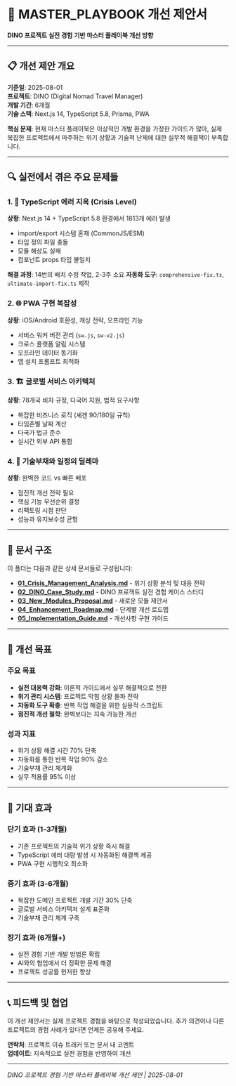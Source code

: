 # 🚀 MASTER_PLAYBOOK 개선 제안서

**DINO 프로젝트 실전 경험 기반 마스터 플레이북 개선 방향**

---

## 📋 개선 제안 개요

**기준일**: 2025-08-01  
**프로젝트**: DINO (Digital Nomad Travel Manager)  
**개발 기간**: 6개월  
**기술 스택**: Next.js 14, TypeScript 5.8, Prisma, PWA  

**핵심 문제**: 현재 마스터 플레이북은 이상적인 개발 환경을 가정한 가이드가 많아, 실제 복잡한 프로젝트에서 마주하는 위기 상황과 기술적 난제에 대한 실무적 해결책이 부족합니다.

---

## 🔍 실전에서 겪은 주요 문제들

### 1. 🚨 TypeScript 에러 지옥 (Crisis Level)

**상황**: Next.js 14 + TypeScript 5.8 환경에서 1813개 에러 발생
- import/export 시스템 혼재 (CommonJS/ESM)
- 타입 정의 파일 충돌
- 모듈 해상도 실패
- 컴포넌트 props 타입 불일치

**해결 과정**: 14번의 배치 수정 작업, 2-3주 소요
**자동화 도구**: `comprehensive-fix.ts`, `ultimate-import-fix.ts` 제작

### 2. 🌐 PWA 구현 복잡성

**상황**: iOS/Android 호환성, 캐싱 전략, 오프라인 기능
- 서비스 워커 버전 관리 (`sw.js`, `sw-v2.js`)
- 크로스 플랫폼 알림 시스템
- 오프라인 데이터 동기화
- 앱 설치 프롬프트 최적화

### 3. 🏗️ 글로벌 서비스 아키텍처

**상황**: 78개국 비자 규정, 다국어 지원, 법적 요구사항
- 복잡한 비즈니스 로직 (셰겐 90/180일 규칙)
- 타임존별 날짜 계산
- 다국가 법규 준수
- 실시간 외부 API 통합

### 4. 🔧 기술부채와 일정의 딜레마

**상황**: 완벽한 코드 vs 빠른 배포
- 점진적 개선 전략 필요
- 핵심 기능 우선순위 결정
- 리팩토링 시점 판단
- 성능과 유지보수성 균형

---

## 📁 문서 구조

이 폴더는 다음과 같은 상세 문서들로 구성됩니다:

- **[01_Crisis_Management_Analysis.md](01_Crisis_Management_Analysis.md)** - 위기 상황 분석 및 대응 전략
- **[02_DINO_Case_Study.md](02_DINO_Case_Study.md)** - DINO 프로젝트 실전 경험 케이스 스터디
- **[03_New_Modules_Proposal.md](03_New_Modules_Proposal.md)** - 새로운 모듈 제안서
- **[04_Enhancement_Roadmap.md](04_Enhancement_Roadmap.md)** - 단계별 개선 로드맵
- **[05_Implementation_Guide.md](05_Implementation_Guide.md)** - 개선사항 구현 가이드

---

## 🎯 개선 목표

### 주요 목표
- **실전 대응력 강화**: 이론적 가이드에서 실무 해결책으로 전환
- **위기 관리 시스템**: 프로젝트 막힘 상황 돌파 전략
- **자동화 도구 확충**: 반복 작업 해결을 위한 실용적 스크립트
- **점진적 개선 철학**: 완벽보다는 지속 가능한 개선

### 성과 지표
- 위기 상황 해결 시간 70% 단축
- 자동화를 통한 반복 작업 90% 감소
- 기술부채 관리 체계화
- 실무 적용률 95% 이상

---

## 🚀 기대 효과

### 단기 효과 (1-3개월)
- 기존 프로젝트의 기술적 위기 상황 즉시 해결
- TypeScript 에러 대량 발생 시 자동화된 해결책 제공
- PWA 구현 시행착오 최소화

### 중기 효과 (3-6개월)
- 복잡한 도메인 프로젝트 개발 기간 30% 단축
- 글로벌 서비스 아키텍처 설계 표준화
- 기술부채 관리 체계 구축

### 장기 효과 (6개월+)
- 실전 경험 기반 개발 방법론 확립
- AI와의 협업에서 더 정확한 문제 해결
- 프로젝트 성공률 현저한 향상

---

## 📞 피드백 및 협업

이 개선 제안서는 실제 프로젝트 경험을 바탕으로 작성되었습니다. 
추가 의견이나 다른 프로젝트의 경험 사례가 있다면 언제든 공유해 주세요.

**연락처**: 프로젝트 이슈 트래커 또는 문서 내 코멘트  
**업데이트**: 지속적으로 실전 경험을 반영하여 개선  

---

_DINO 프로젝트 경험 기반 마스터 플레이북 개선 제안 | 2025-08-01_